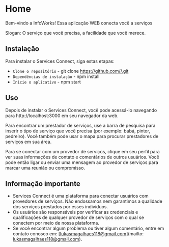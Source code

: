 # Home

Bem-vindo a InfoWorks! Essa aplicação WEB conecta você a serviços  

Slogan: O serviço que você precisa, a facilidade que você merece.

## Instalação

Para instalar o Services Connect, siga estas etapas:

* `Clone o repositório` - git clone https://github.com//.git
* `Dependências de instalação` - npm install
* `Inicie o aplicativo` - npm start

## Uso

Depois de instalar o Services Connect, você pode acessá-lo navegando para http://localhost:3000 em seu navegador da web.

Para encontrar um prestador de serviços, use a barra de pesquisa para inserir o tipo de serviço que você precisa (por exemplo: babá, pintor, pedreiro). Você também pode usar o mapa para procurar prestadores de serviços em sua área.

Para se conectar com um provedor de serviços, clique em seu perfil para ver suas informações de contato e comentários de outros usuários.  Você pode então ligar ou enviar uma mensagem ao provedor de serviços para marcar uma reunião ou compromisso.

## Informação importante

* Services Connect é uma plataforma para conectar usuários com provedores de serviços.  Não endossamos nem garantimos a qualidade dos serviços prestados por esses indivíduos.
* Os usuários são responsáveis ​​por verificar as credenciais e qualificações de qualquer provedor de serviços com o qual se conectem por meio de nossa plataforma.
* Se você encontrar algum problema ou tiver algum comentário, entre em contato conosco em: [lukasmagalhaes118@gmail.com](mailto: lukasmagalhaes118@gmail.com).



